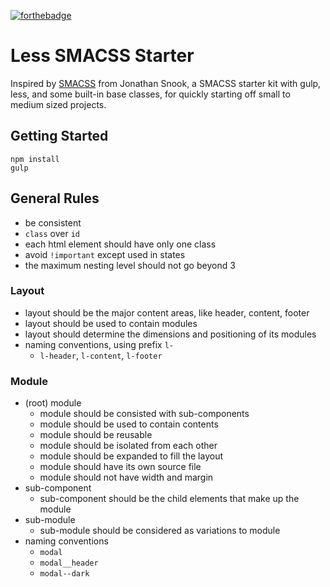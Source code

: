 [![forthebadge](http://forthebadge.com/images/badges/built-with-love.svg)](http://forthebadge.com)

# Less SMACSS Starter

Inspired by [SMACSS](https://smacss.com/) from Jonathan Snook, a SMACSS starter kit with gulp, less, and some built-in base classes, for quickly starting off small to medium sized projects.

## Getting Started

    npm install
    gulp

## General Rules

- be consistent
- `class` over `id`
- each html element should have only one class
- avoid `!important` except used in states
- the maximum nesting level should not go beyond 3

### Layout

- layout should be the major content areas, like header, content, footer
- layout should be used to contain modules
- layout should determine the dimensions and positioning of its modules
- naming conventions, using prefix `l-`
  - `l-header`, `l-content`, `l-footer`

### Module

- (root) module
  - module should be consisted with sub-components
  - module should be used to contain contents
  - module should be reusable
  - module should be isolated from each other
  - module should be expanded to fill the layout
  - module should have its own source file
  - module should not have width and margin
- sub-component
  - sub-component should be the child elements that make up the module
- sub-module
  - sub-module should be considered as variations to module
- naming conventions
  - `modal`
  - `modal__header`
  - `modal--dark`
